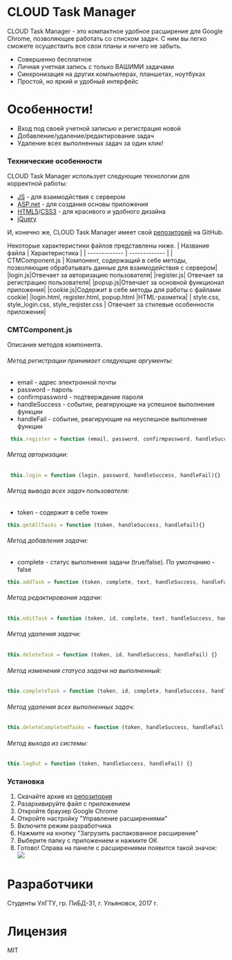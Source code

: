  # CLOUD Task Manager 

CLOUD Task Manager - это компактное удобное расширение для Google Chrome, позволяющее работать со списком задач. С ним вы легко сможете осуществить все свои планы и ничего не забыть.  


  - Совершенно бесплатное
  - Личная учетная запись с только ВАШИМИ задачами
  - Синхронизация на других компьютерах, планшетах, ноутбуках
  - Простой, но яркий и удобный интерфейс

# Особенности!

  - Вход под своей учетной записью и регистрация новой
  - Добавление/удаление/редактирование задач
  - Удаление всех выполненных задач за один клик!


### Технические особенности

CLOUD Task Manager использует следующие технологии для корректной работы:

* [JS](js.org) - для взаимодйствия с сервером
* [ASP.net](asp.net) - для создания основы приложения
* [HTML5](http://html5.com/)/[CSS3](css3.com) - для красивого и удобного дизайна
* [jQuery](https://jquery.com)

И, конечно же, CLOUD Task Manager имеет свой [репозиторий](https://github.com/ashette/CLOUD-Task-Manager/tree/tanya) на GitHub.  

Некоторые характеристики файлов представлены ниже.
| Название файла | Характеристика |
| ------------- | ------------- |
| CTMComponent.js  | Компонент, содержащий в себе методы, позволяющие обрабатывать данные для взаимодействия с сервером|
|login.js|Отвечает за авторизацию пользователя|
|register.js| Отвечает за регистрацию пользователя|
|popup.js|Отвечает за основной функционал приложения|
|cookie.js|Содержит в себе методы для работы с файлами cookie|
|login.html, register.html,    popup.html |HTML-разметка|
| style.css,    style_login.css,    style_reqister.css  | Отвечает за стилевые особенности приложения|

### CMTComponent.js

Описание методов компонента.

###### Метод регистрации принимает следующие аргументы: 
* email - адрес электронной почты
* password - пароль
* confirmpassword - подтверждение пароля 
* handleSuccess - событие, реагирующие на успешное выполнение функции
* handleFail - событие, реагирующие на неуспешное выполнение функции
``` js
 this.register = function (email, password, confirmpassword, handleSuccess, handleFail){}
```
###### Метод авторизации: 
``` js
 this.login = function (login, password, handleSuccess, handleFail){}
```
###### Метод вывода всех задач пользователя:
* token - содержит в себе токен
``` js
this.getAllTasks = function (token, handleSuccess, handleFail){}
```
###### Метод добавления задачи:
* complete - статус выполнения задачи (true/false). По умолчанию - false
``` js
this.addTask = function (token, complete, text, handleSuccess, handleFail){}
```
###### Метод редактирования задачи: 
``` js
this.editTask = function (token, id, complete, text, handleSuccess, handleFail) {}
```
###### Метод удаления задачи:
``` js
this.deleteTask = function (token, id, handleSuccess, handleFail) {}
```
###### Метод изменения статуса задачи на выполненный:
``` js
this.completeTask = function (token, id, complete, handleSuccess, handleFail) {}
```
###### Метод удаления всех выполненных задач:
``` js
this.deleteCompletedTasks = function (token, handleSuccess, handleFail) {}
```
###### Метод выхода из системы:
``` js 
this.logOut = function (token, handleSuccess, handleFail) {}
```
### Установка
1. Скачайте архив из [репозитория](https://github.com/ashette/CLOUD-Task-Manager/tree/tanya)
2. Разархивируйте файл с приложением
2. Откройте браузер Google Chrome
3. Откройте настройку "Управление расширениями"
4. Включите режим разработчика 
5. Нажмите на кнопку "Загрузить распакованное расширение"
6. Выберите папку с приложением и нажмите ОК
7. Готово! Справа на панеле с расширениями появится такой значок:  ![](https://pp.userapi.com/c840439/v840439245/3c0c1/R1cteF5DtX8.jpg)

 
# Разработчики
Студенты УлГТУ, гр. ПиБД-31, г. Ульяновск, 2017 г.

# Лицензия
MIT

  
